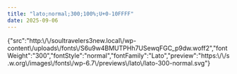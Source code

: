 ```yaml
---
title: "lato;normal;300;100%;U+0-10FFFF"
date: 2025-09-06
---
```


{"src":"http:\\/\\/soultravelers3new.local\\/wp-content\\/uploads\\/fonts\\/S6u9w4BMUTPHh7USewqFGC\_p9dw.woff2","fontWeight":"300","fontStyle":"normal","fontFamily":"Lato","preview":"https:\\/\\/s.w.org\\/images\\/fonts\\/wp-6.7\\/previews\\/lato\\/lato-300-normal.svg"}
